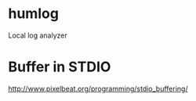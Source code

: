 # humlog
Local log analyzer

# Buffer in STDIO
http://www.pixelbeat.org/programming/stdio_buffering/